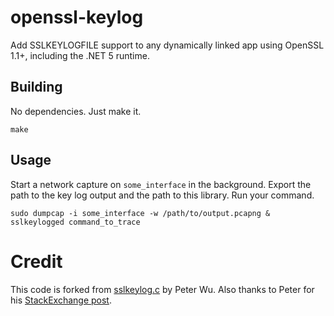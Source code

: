 # openssl-keylog

Add SSLKEYLOGFILE support to any dynamically linked app using OpenSSL 1.1+, including the .NET 5 runtime.

## Building

No dependencies. Just make it.

```
make
```

## Usage 

Start a network capture on `some_interface` in the background. Export the path to the key log output and the path to this library. Run your command.

```
sudo dumpcap -i some_interface -w /path/to/output.pcapng &
sslkeylogged command_to_trace
```

# Credit 

This code is forked from [sslkeylog.c](https://git.lekensteyn.nl/peter/wireshark-notes/tree/src/sslkeylog.c) by Peter Wu. Also thanks to Peter for his [StackExchange post](https://security.stackexchange.com/a/80174).